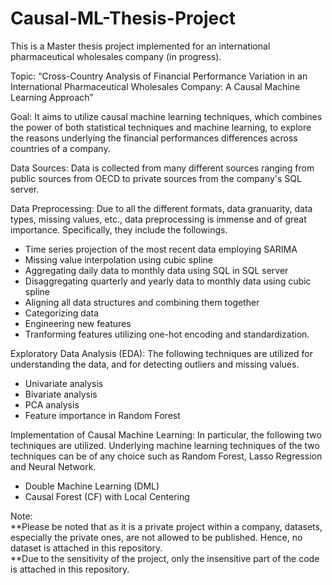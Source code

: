 # Causal-ML-Thesis-Project
This is a Master thesis project implemented for an international pharmaceutical wholesales company (in progress).

Topic: “Cross-Country Analysis of Financial Performance Variation in an International Pharmaceutical Wholesales Company: A Causal Machine Learning Approach”

Goal: It aims to utilize causal machine learning techniques, which combines the power of both statistical techniques and machine learning, to explore the reasons underlying the financial performances differences across countries of a company.

Data Sources: Data is collected from many different sources ranging from public sources from OECD to private sources from the company's SQL server. 

Data Preprocessing: Due to all the different formats, data granuarity, data types, missing values, etc., data preprocessing is immense and of great importance. Specifically, they include the followings.
- Time series projection of the most recent data employing SARIMA
- Missing value interpolation using cubic spline
- Aggregating daily data to monthly data using SQL in SQL server
- Disaggregating quarterly and yearly data to monthly data using cubic spline
- Aligning all data structures and combining them together
- Categorizing data
- Engineering new features
- Tranforming features utilizing one-hot encoding and standardization.

Exploratory Data Analysis (EDA): The following techniques are utilized for understanding the data, and for detecting outliers and missing values.
- Univariate analysis
- Bivariate analysis
- PCA analysis
- Feature importance in Random Forest

Implementation of Causal Machine Learning: In particular, the following two techniques are utilized. Underlying machine learning techniques of the two techniques can be of any choice such as Random Forest, Lasso Regression and Neural Network.
- Double Machine Learning (DML)
- Causal Forest (CF) with Local Centering

Note: <br />
**Please be noted that as it is a private project within a company, datasets, especially the private ones, are not allowed to be published. Hence, no dataset is attached in this repository. <br />
**Due to the sensitivity of the project, only the insensitive part of the code is attached in this repository.
